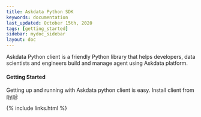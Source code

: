 ```yaml
---
title: Askdata Python SDK
keywords: documentation
last_updated: October 15th, 2020
tags: [getting_started]
sidebar: mydoc_sidebar
layout: doc
---
```


Askdata Python client is a friendly Python library that helps developers, data scientists and engineers build and manage agent using Askdata platform.

#### Getting Started

Getting up and running with Askdata python client is easy. Install client from [pypi](https://pypi.org/project/askdata-api-python-client/):


{% include links.html %}
